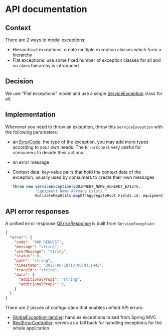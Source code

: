 # API documentation

## Context

There are 2 ways to model exceptions:

- Hierarchical exceptions: create multiple exception classes which form a hierarchy
- Flat exceptions: use some fixed number of exception classes for all and no class hierarchy is introduced

## Decision

We use "Flat exceptions" model and use a
single [ServiceException](../src/main/java/deviceet/common/exception/ServiceException.java) class for all.

## Implementation

Whenever you need to throw an exception, throw this `ServiceException` with the following parameters:

- an [ErrorCode](../src/main/java/deviceet/common/exception/ErrorCode.java): the type of the exception, you may add more
  types according to your own needs. The `ErrorCode` is very useful for consumers to decide their actions.
- an error message
- Context data: key-value pairs that hold the context data of the exception, usually used by consumers to create their
  own messages

  ```java
  throw new ServiceException(EQUIPMENT_NAME_ALREADY_EXISTS,
            "Equipment Name Already Exists.",
            NullableMapUtils.mapOf(AggregateRoot.Fields.id, equipment.getId(), Equipment.Fields.name, newName));
  ```

## API error responses

A unified error response [QErrorResponse](../src/main/java/deviceet/common/exception/QErrorResponse.java) is built from `ServiceException`:

```json
{
  "error": {
    "code": "BAD_REQUEST",
    "message": "string",
    "userMessage": "string",
    "status": 0,
    "path": "string",
    "timestamp": "2025-08-18T13:00:03.144Z",
    "traceId": "string",
    "data": {
      "additionalProp1": "string",
      "additionalProp2": 0,
    }
  }
}
```

There are 2 places of configuration that enables unified API errors:

- [GlobalExceptionHandler](../src/main/java/deviceet/common/exception/GlobalExceptionHandler.java): handles exceptions
  raised from Spring MVC
- [RestErrorController](../src/main/java/deviceet/common/exception/RestErrorController.java): serves as a fall back for
  handling exceptions for the whole application  



